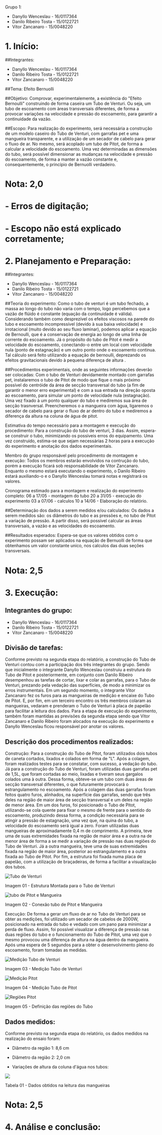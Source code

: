 Grupo 1:
- Danyllo Wenceslau - 16/0117364
- Danilo Ribeiro Tosta - 15/0122721
- Vitor Zancanaro - 15/0048220

# 1.	Início:
##Integrantes:
- Danyllo Wenceslau - 16/0117364
- Danilo Ribeiro Tosta - 15/0122721
- Vitor Zancanaro - 15/0048220

##Tema:
Efeito Bernuolli

##Objetivo:
  Comprovar, experimentalemente, a existência do "Efeito Bernoulli" construindo de forma caseira um Tubo de Venturi. Ou seja, um tubo de escoamento com àreas transversais diferentes, de forma a provocar variações na velocidade e pressão do escoamento, para garantir a continuidade da vazão.
  
##Escopo:
  Para realização do experimento, será necessária a construção de um modelo caseiro do Tubo de Venturi, com garrafas pet e uma mangueira transparente, e a utilização de um secador de cabelo para gerar o fluxo de ar. No mesmo, será acoplado um tubo de Pitot, de forma a calcular a velocidade do escoamento. Uma vez determinadas as dimensões do tubo, será possível dimensionar as mudanças na velocidade e pressão do escoamento, de forma a manter a vazão constante e, consequentemente, o princípio de Bernuolli verdadeiro. 
  
#  Nota: 2,0
# - Erros de digitação;
# - Escopo não está explicado corretamente;

# 2.	Planejamento e Preparação:

##Integrantes:
- Danyllo Wenceslau - 16/0117364
- Danilo Ribeiro Tosta - 15/0122721
- Vitor Zancanaro - 15/0048220

##Teoria do experimento:
  Como  o tubo de venturi é um tubo fechado, a massa ao longo do tubo não varia com o tempo, logo percebemos que a vazão de flúido é constante (equação da continuidade é válida). Considerando também como desprezível os efeitos viscosos na parede do tubo e escoamento incompressível (devido à sua baixa velocidade) e irrotacional (muito devido ao seu fluxo laminar), podemos aplicar a equação de Bernoulli, que é a conservação de energia ao longo de uma linha de corrente do escoamento.
  Já o propósito do tubo de Pitot é medir a velocidade do escoamento, conectando-o entre um local com velocidade nula (ponto de estagnação) e um outro ponto onde o escoamento continua. Tal cálculo será feito utilizando a equação de bernoulli, deprezando os efeitos gravitacionais devido à pequena diferença de altura .

##Procedimentos experimentais, onde as seguintes informações deverão ser colocadas:
  Com o tubo de Venturi devidamente montado com garrafas pet, instalaremos o tubo de Pitot de modo que fique o mais próximo possível do centróide da área de secção transversal do tubo (a fim de garantir o menor erro experimental) e com a sua entrada na direção oposta ao escoamento, para simular um ponto de velocidade nula (estagnação). Uma vez fixado à um ponto qualquer do tubo e mediremos sua área de secção trasnversal. Preencheremos o a mangueira com àgua, ligaremos o secador de cabelo para gerar o fluxo de ar dentro do tubo e mediremos a diferença da altura na coluna de água de pitot.
  
Estimativa do tempo necessário para a montagem e execução do procedimento:
Para a construção do tubo de venturi, 3 dias. Assim, espera-se construir o tubo, minimizando os possíveis erros do equipamento. Uma vez construido, estima-se que sejam necessárias 2 horas para a execução do experimento e anotação dos dados experimentais.

Membro do grupo responsável pelo procedimento de montagem e execução:
Todos os membros estarão envolvidos na contrução do tubo, porém a execução ficará sob responsabilidade de Vitor Zancanaro. Enquanto o mesmo estará executando o experimento, o Danilo Ribeiro estará auxiliando-o e o Danyllo Wenceslau tomará notas e registrará os valores.

Cronograma estimado para a montagem e realização do experimento completo:
06 a 17/05 - montagem do tubo
20 a 31/05 - execução do experimento
03 a 07/06 - calculos
10 a 14/06 - Elaboração do relatório.

##Determinação dos dados a serem medidos e/ou calculados:
Os dados a serem medidos são: os diâmetros do tubo e as pressões e, no tubo de Pitot a variação de pressão. A partir disso, será possível calcular as áreas transversais, a vazão e as velocidades do escoamento.

##Resultados esperados:
Espera-se que os valores obtidos com o experimento possam ser aplicados na equação de Bernuolli de forma que obtenhamos um valor constante unico, nos calculos das duas seções transversais.

#  Nota: 2,5

# 3.	Execução:
## Integrantes do grupo:
-   Danyllo Wenceslau - 16/0117364
-   Danilo Ribeiro Tosta - 15/0122721
-   Vitor Zancanaro - 15/0048220

##  Divisão de tarefas:
Conforme previsto na segunda etapa do relatório, a construção do Tubo de Venturi contou com a participação dos três integrantes do grupo. Sendo que inicialmente o integrante Danyllo Wenceslau construiu a estrutura do Tubo de Pitot e posteriormente, em conjunto com Danilo Ribeiro desempenhou as tarefas de cortar, lixar e colar as garrafas, para o Tubo de Venturi, prezando pela vedação das superfícies, de modo a minimizar os erros instrumentais. Em um segundo momento, o integrante Vitor Zancanaro fez os furos para as mangueiras de medição e encaixe do Tubo de Pitot. E, por fim, em um terceiro encontro os três membros colaram as mangueiras, vedaram e prenderam o Tubo de Venturi à placa de papelão para facilitar a leitura dos dados. 
Para a etapa de execução do experimento, também foram mantidas as previsões da segunda etapa sendo que Vitor Zancanaro e Danilo Ribeiro foram alocados na execução do experimento e Danyllo Wenceslau ficou responsável por anotar os valores.

## Descrição dos procedimentos realizados:

Construção:
Para a construção do Tubo de Pitot, foram utilizados dois tubos de caneta cortados, lixados e colados em forma de "L". Após a colagem, foram realizados testes para se constatar, com sucesso, a vedação do tubo. 
Já para a construção do Tubo de Venturi, foram utilizadas duas garrafas pet de 1,5L, que foram cortadas ao meio, lixadas e tiveram seus gargalos colados uma à outra. Dessa forma, obteve-se um tubo com duas áreas de secção transversal diferentes, o que futuramente provocará o estrangulamento no escoamento. 
Após a colagem das duas garrafas foram feitos quatro furos, alinhados, na superfície das garrafas, sendo que três deles na região de maior área de secção transversal e um deles na região de menor área.
Em um dos furos, foi posicionado o Tubo de Pitot, utilizando-se cola quente para fixar o mesmo de frente para o sentido do escoamento, produzindo dessa forma, a condição necessária para se atingir a pressão de estagnação, uma vez que, na quina do tubo, a velocidade do escoamento será igual a zero.
Foram utilizadas duas mangueiras de aproximadamente 0,4 m de comprimento. A primeira, teve uma de suas extremidades fixada na região de maior área e a outra na de menor área de forma a se medir a variação de pressão nas duas regiões do Tubo de Venturi. Já a outra mangueira, teve uma de suas extremidades fixada na região de maior área, posterior ao estrangulamento e a outra fixada ao Tubo de Pitot.
Por fim, a estrutura foi fixada numa placa de papelão, com a utilização de braçadeiras, de forma a facilitar a visualização dos tubos.

![Tubo de Venturi ](https://lh3.googleusercontent.com/Pep-S2iTaIP0c2klUVKAoe5fRNf0JC4r92pCFFGpBabUdhlIg1FKZ_fb-kzOI2mPkHbTqF6cMMvIzA)

Imagem 01 - Estrutura Montada para o Tubo de Venturi

![tubo de Pitot e Mangueira](https://lh3.googleusercontent.com/mlH89eh4NIWY7hpgt5_4QnVT3w3tUB2nRlhy6e8LwAAjBDIn5n988lFv1p1HOE_8qGJiaau5kiFZgw)

Imagem 02 - Conexão tubo de Pitot e Mangueira

Execução:
De forma a gerar um fluxo de ar no Tubo de Venturi para se obter as medições, foi utilizado um secador de cabelos de 2000W, posicionado na entrada do tubo e vedado com um pano para minimizar a perda de fluxo. Assim, foi possível visualizar a diferença de pressão nas duas regiões do tubo e o funcionamento do Tubo de Pitot, uma vez que o mesmo provocou uma diferença de altura na água dentro da mangueira. Após uma espera de 5 segundos para a obter o desenvolvimento pleno do escoamento, foram tomadas as medidas.

![Medição Tubo de Venturi](https://lh3.googleusercontent.com/7Mv2FdoFZGZEmjVcryScObwDF4oGTMurlCv-2wGFsDvnMmasXq5slobzxtdXCTrqD3FeES6U0Dbvlg)

Imagem 03 - Medição Tubo de Venturi

![Medição Pitot](https://lh3.googleusercontent.com/HUlYvoaGfsstDmz8v3gKkTbfif_Cbvt2QSNJ4xW8Eq8LEugqdJDzB2oq5N69r7V2O1GktMObIbLj6Q)

Imagem 04 - Medição Tubo de Pitot

![Regiões Pitot](https://lh3.googleusercontent.com/QWs6Fv0eRSIDPlFdwGh7_sg4zUqLVYZcEiSSfKa8wiAi0_3te-E76OXLAgJAIJTklG6zddSwUL-7iQ)

Imagem 05 - Definição das regiões do Tubo


## Dados medidos:
Conforme previsto na segunda etapa do relatório, os dados medidos na realização do ensaio foram:

- Diâmetro da região 1:  8,6 cm

- Diâmetro da região 2:  2,0 cm

- Variações de altura da coluna d'água nos tubos:

![](https://lh3.googleusercontent.com/heXx9igNqefwSe31C0hn0d7QQQW3lW6op5-xlMJLIdv-AvaXv0DgOmSq-n1JZ0KaHHyS65PcKOhmRg)

Tabela 01 - Dados obtidos na leitura das mangueiras

#  Nota: 2,5

# 4.	Análise e conclusão:

